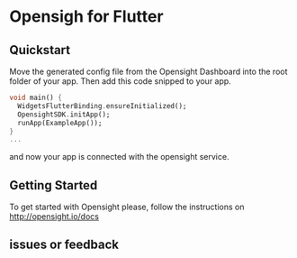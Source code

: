 # Opensigh for Flutter

## Quickstart

Move the generated config file from the Opensight Dashboard into the root folder of your app. Then add this code snipped to your app.

```dart
void main() {
  WidgetsFlutterBinding.ensureInitialized();
  OpensightSDK.initApp();
  runApp(ExampleApp());
}
...
```

and now your app is connected with the opensight service.

## Getting Started
To get started with Opensight please, follow the instructions on http://opensight.io/docs

## issues or feedback
